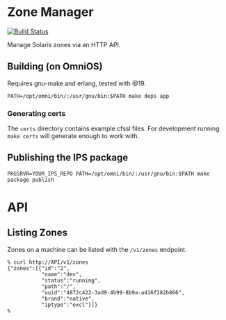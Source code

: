 # Zone Manager

[![Build Status](https://travis-ci.org/philipcristiano/zone_man.svg)](https://travis-ci.org/philipcristiano/zone_man)

Manage Solaris zones via an HTTP API.


## Building (on OmniOS)

Requires gnu-make and erlang, tested with @19.
```
PATH=/opt/omni/bin/:/usr/gnu/bin:$PATH make deps app
```

### Generating certs

The `certs` directory contains example cfssl files. For development running `make certs` will generate enough to work with.

## Publishing the IPS package

```
PKGSRVR=YOUR_IPS_REPO PATH=/opt/omni/bin/:/usr/gnu/bin:$PATH make package publish
```

# API


## Listing Zones

Zones on a machine can be listed with the `/v1/zones` endpoint.

```
% curl http://API/v1/zones
{"zones":[{"id":"2",
           "name":"dev",
           "status":"running",
           "path":"/",
           "uuid":"4872c422-3ad9-4b99-8b9a-a416f282b866",
           "brand":"native",
           "iptype":"excl"}]}
%
```
